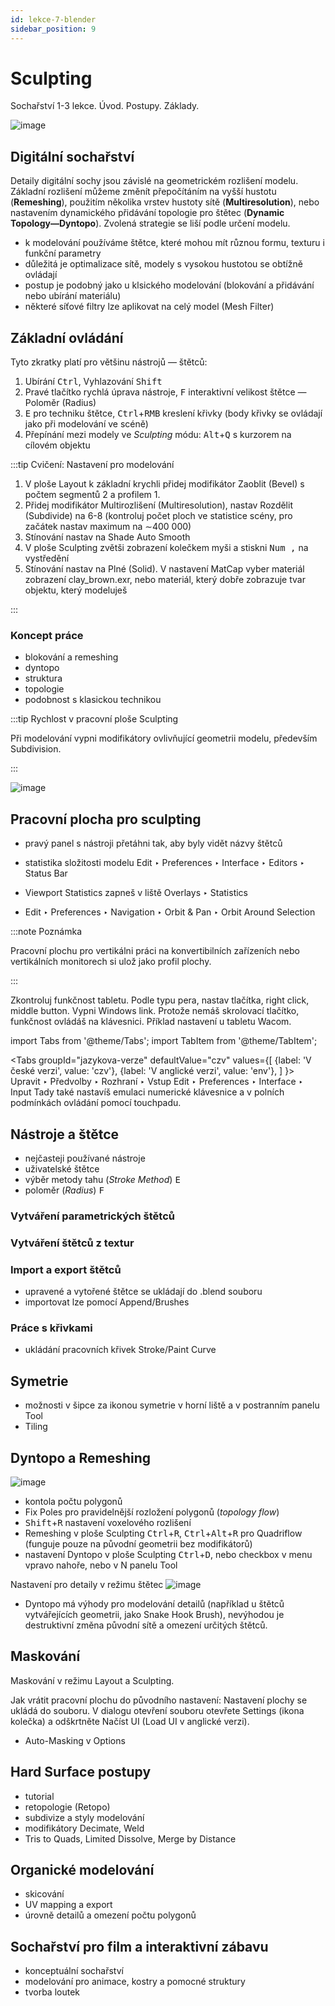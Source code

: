 ```yaml
---
id: lekce-7-blender
sidebar_position: 9
---
```


# Sculpting
Sochařství 1-3 lekce. Úvod. Postupy. Základy.

![image](./images/blender-sculpting.png)

## Digitální sochařství
Detaily digitální sochy jsou závislé na geometrickém rozlišení modelu. Základní rozlišení můžeme změnít přepočítáním na vyšší hustotu (**Remeshing**), použitím několika vrstev hustoty sítě (**Multiresolution**), nebo nastavením dynamického přidávání topologie pro štětec (**Dynamic Topology—Dyntopo**). Zvolená strategie se liší podle určení modelu.
- k modelování používáme štětce, které mohou mít různou formu, texturu i funkční parametry
- důležitá je optimalizace sítě, modely s vysokou hustotou se obtížně ovládají
- postup je podobný jako u klsického modelování (blokování a přidávání nebo ubírání materiálu)
- některé síťové filtry lze aplikovat na celý model (Mesh Filter)

## Základní ovládání
Tyto zkratky platí pro většinu nástrojů — štětců:
1. Ubírání <kbd>Ctrl</kbd>, Vyhlazování <kbd>Shift</kbd>
2. Pravé tlačítko rychlá úprava nástroje, <kbd>F</kbd> interaktivní velikost štětce — Poloměr (Radius)
3. <kbd>E</kbd> pro techniku štětce, <kbd>Ctrl</kbd>+<kbd>RMB</kbd> kreslení křivky (body křivky se ovládají jako při modelování ve scéně)
4. Přepínání mezi modely ve *Sculpting* módu: <kbd>Alt</kbd>+<kbd>Q</kbd> s kurzorem na cílovém objektu


:::tip Cvičení: Nastavení pro modelování

1. V ploše Layout k základní krychli přidej modifikátor Zaoblit (Bevel) s počtem segmentů 2 a profilem 1.
2.  Přidej modifikátor Multirozlišení (Multiresolution), nastav Rozdělit (Subdivide) na 6-8 (kontroluj počet ploch ve statistice scény, pro začátek nastav maximum na ∼400 000)
3. Stínování nastav na Shade Auto Smooth
4. V ploše Sculpting zvětši zobrazení kolečkem myši a stiskni <kbd>Num ,</kbd> na vystředění
5. Stínování nastav na Plné (Solid). V nastavení MatCap vyber materiál zobrazení clay_brown.exr, nebo materiál, který dobře zobrazuje tvar objektu, který modeluješ

:::

### Koncept práce
- blokování a remeshing
- dyntopo
- struktura
- topologie
- podobnost s klasickou technikou

:::tip Rychlost v pracovní ploše Sculpting

 Při modelování vypni modifikátory ovlivňující geometrii modelu, především Subdivision.

:::

![image](./images/blender-sculpting-cz01.png)

## Pracovní plocha pro sculpting

- pravý panel s nástroji přetáhni tak, aby byly vidět názvy štětců
- statistika složitosti modelu Edit ‣ Preferences ‣ Interface   ‣ Editors ‣ Status Bar
- Viewport Statistics zapneš v liště Overlays ‣ Statistics

- Edit ‣ Preferences ‣ Navigation ‣ Orbit & Pan ‣ Orbit Around Selection

:::note Poznámka

 Pracovní plochu pro vertikálni práci na konvertibilních zařízeních nebo vertikálních monitorech si ulož jako profil plochy.

:::

Zkontroluj funkčnost tabletu. Podle typu pera, nastav tlačítka, right click, middle button. Vypni Windows link. Protože nemáš skrolovací tlačítko, funkčnost ovládáš na klávesnici. Příklad nastavení u tabletu Wacom.

import Tabs from '@theme/Tabs';
import TabItem from '@theme/TabItem';

<Tabs
  groupId="jazykova-verze"
  defaultValue="czv"
  values={[
    {label: 'V české verzi', value: 'czv'},
    {label: 'V anglické verzi', value: 'env'},
  ]
}>
<TabItem value="czv">Upravit ‣ Předvolby ‣ Rozhraní ‣ Vstup</TabItem>
<TabItem value="env">Edit ‣ Preferences ‣ Interface ‣ Input</TabItem>
</Tabs>
Tady také nastavíš emulaci numerické klávesnice a v polních podmínkách ovládání pomocí touchpadu.

## Nástroje a štětce
- nejčasteji používané nástroje
- uživatelské štětce
- výběr metody tahu (*Stroke Method*) <kbd>E</kbd>
- poloměr (*Radius*) <kbd>F</kbd>

### Vytváření parametrických štětců
### Vytváření štětců z textur
### Import a export štětců
- upravené a vytořené štětce se ukládají do .blend souboru
- importovat lze pomocí Append/Brushes

### Práce s křivkami
- ukládání pracovních křivek Stroke/Paint Curve

## Symetrie

- možnosti v šipce za ikonou symetrie v horní liště a v postranním panelu Tool
- Tiling

## Dyntopo a Remeshing

![image](./images/blender-dyntopo1.png)

- kontola počtu polygonů
- Fix Poles pro pravidelnější rozložení polygonů (*topology flow*)
- <kbd>Shift</kbd>+<kbd>R</kbd> nastavení voxelového rozlišení
- Remeshing v ploše Sculpting <kbd>Ctrl</kbd>+<kbd>R</kbd>, <kbd>Ctrl</kbd>+<kbd>Alt</kbd>+<kbd>R</kbd> pro Quadriflow (funguje pouze na původní geometrii bez modifikátorů)
- nastavení Dyntopo v ploše Sculpting <kbd>Ctrl</kbd>+<kbd>D</kbd>, nebo checkbox v menu vpravo nahoře, nebo v N panelu Tool

Nastavení pro detaily v režimu štětec
![image](./images/blender-dyntopo2.png)

- Dyntopo má výhody pro modelování detailů (například u štětců vytvářejících geometrii, jako Snake Hook Brush), nevýhodou je destruktivní změna původní sítě a omezení určitých štětců.


## Maskování
Maskování v režimu Layout a Sculpting.

Jak vrátit pracovní plochu do původního nastavení: Nastavení plochy se ukládá do souboru. V dialogu  otevření souboru otevřete Settings (ikona kolečka) a odškrtněte Načíst UI (Load UI v anglické verzi).

- Auto-Masking v Options

## Hard Surface postupy

- tutorial
- retopologie (Retopo)
- subdivize a styly modelování
- modifikátory Decimate, Weld
- Tris to Quads, Limited Dissolve, Merge by Distance

## Organické modelování

- skicování
- UV mapping a export
- úrovně detailů a omezení počtu polygonů

## Sochařství pro film a interaktivní zábavu

- konceptuální sochařství
- modelování pro animace, kostry a pomocné struktury
- tvorba loutek
